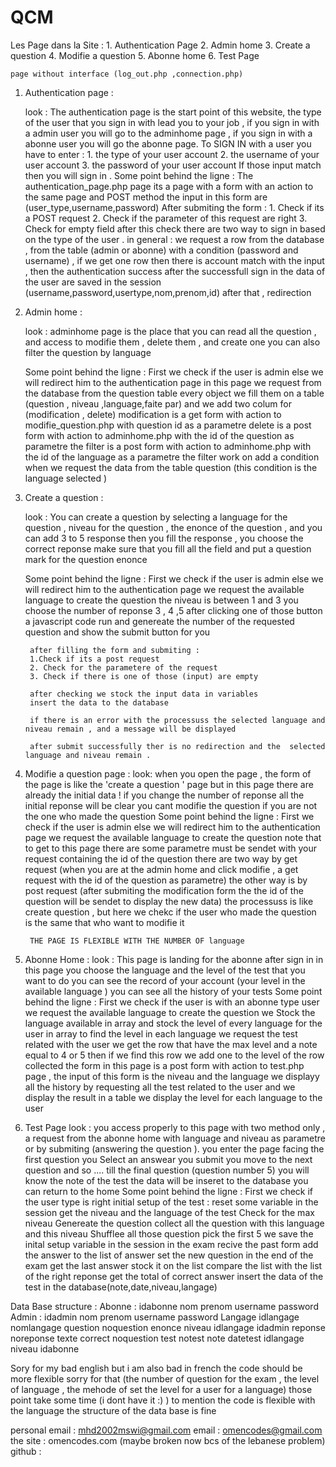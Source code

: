 # QCM
Les Page dans la Site :
    1. Authentication Page
    2. Admin home
    3. Create a question
    4. Modifie a question
    5. Abonne home
    6. Test Page

    page without interface (log_out.php ,connection.php)


1. Authentication page :
    
    look :
        The authentication page is the start point of this website,
        the type of the user that you sign in with lead you to your job ,
        if you sign in with a admin user you will go to the adminhome page ,
        if you sign in with a abonne user you will go the abonne page.
        To SIGN IN with a user you have to enter :
            1. the type of your user account
            2. the username of your user account
            3. the password of your user account
        If those input match then you will sign in .
    Some point behind the ligne :
        The authentication_page.php page its a page with a form with an action to the same page and POST method
        the input in this form are (user_type,username,password)
        After submiting the form :
            1. Check if its a POST request
            2. Check if the parameter of this request are right
            3. Check for empty field
        after this check there are two way to sign in based on the type of the user .
        in general :
            we request a row from the database , from the table (admin or abonne) with a condition (password and username) ,
            if we get one row then there is account match with the input , then the authentication success
            after the successfull sign in the data of the user are saved in the session (username,password,usertype,nom,prenom,id)
            after that , redirection 

2. Admin home :

    look :
        adminhome page is the place that you can read all the question , and access to modifie them , delete them , and create one
        you can also filter the question by language

    Some point behind the ligne :
        First we check if the user is admin else we will redirect him to the authentication page
        in this page we request from the database from the question table every object 
        we fill them on a table (question , niveau ,language,faite par)
        and we add two colum for (modification , delete)
        modification is a get form with action to modifie_question.php with question id as a parametre
        delete is a post form with action to adminhome.php with the id of the question as parametre
        the filter is a post form with action to adminhome.php with the id of the language as a parametre
        the filter work on add a condition when we request the data from the table question (this condition is the language selected )

3. Create a question :

    look :
        You can create a question by selecting a language for the question , niveau for the question  , the enonce of the question , and you can add 3 to 5 response
        then you fill the response , you choose the correct reponse
        make sure that you fill all the field and put a question mark for the question enonce 

    Some point behind the ligne :
        First we check if the user is admin else we will redirect him to the authentication page
        we request the available language to create the question 
        the niveau is between 1 and 3 
        you choose the number of reponse 3 , 4 ,5 
        after clicking one of those button a javascript code run and genereate the number of the requested question and show the submit button for you

        after filling the form and submiting :
        1.Check if its a post request
        2. Check for the parametere of the request
        3. Check if there is one of those (input) are empty 

        after checking we stock the input data in variables 
        insert the data to the database

        if there is an error with the processuss the selected language and niveau remain , and a message will be displayed

        after submit successfully ther is no redirection and the  selected language and niveau remain .

4. Modifie a question page :
    look:
        when you open the page , the form of the page is like the 'create a question ' page but in this page there are already the initial data
        ! if you change the number of reponse all the initial reponse will be clear
        you cant modifie the question if you are not the one who made the question
    Some point behind the ligne :
        First we check if the user is admin else we will redirect him to the authentication page
        we request the available language to create the question 
        note that to get to this page there are some parametre must be sendet with your request containing the id of the question 
        there are two way by get request (when you are at the admin home and click modifie , a get request with the id of the question as parametre)
        the other way is by post request (after submiting the modification form the the id of the question will be sendet to display the new data)
        the processuss is like create question ,  but here we chekc if the user who made the question is the same that who want to modifie it


        THE PAGE IS FLEXIBLE WITH THE NUMBER OF language

5. Abonne Home :
    look :
        This page is landing for the abonne after sign in 
        in this page you choose the language and the level of the test that you want to do 
        you can see the record of your account (your level in the available language )
        you can see all the history of your tests 
    Some point behind the ligne :
        First we check if the user is with an abonne type user 
        we request the available language to create the question 
        we Stock the language available in array and stock the level of every language for the user in array 
        to find the level in each language we request the test related with the user we get the row that have the max level and a note equal to 4 or 5 
        then if we find this row we add one to the level of the row collected 
        the form in this page is a post form with action to test.php page , the input of this form is the niveau and the language
        we displayy all the history by requesting all the test related to the user and we display the result in a table
        we display the level for each language to the user 

6. Test Page
    look :
        you access properly to this page with two method only , a request from the abonne home with language and niveau as parametre
        or by submiting (answering the question ).
        you enter the page facing the first question 
        you Select an answear 
        you submit
        you move to the next question 
        and so ....
        till the final question (question number 5)
        you will know the note of the test 
        the data will be inseret to the database 
        you can return to the home
    Some point behind the ligne :
        First we check if the user type is right
        initial setup of the test :
            reset some variable in the session
            get the niveau and the language of the test 
            Check for the max niveau 
            Genereate the question 
                collect all the question with this language and this niveau
                Shufflee all those question
                pick the first 5
            we save the inital setup variable in the session
        in the exam
            recive the past form 
            add the answer to the list of answer 
            set the new question
        in the end of the exam
            get the last answer
            stock it on the list
            compare the list with the list of the right reponse
            get the total of correct answer
            insert the data of the test in the database(note,date,niveau,langage)

Data Base structure :
    Abonne :
        idabonne
        nom
        prenom
        username
        password
    Admin :
        idadmin
        nom
        prenom
        username
        password
    Langage
        idlangage
        nomlangage
    question
        noquestion
        enonce
        niveau
        idlangage
        idadmin
    reponse
        noreponse
        texte
        correct
        noquestion
    test 
        notest
        note
        datetest
        idlangage
        niveau
        idabonne

Sory for my bad english but i am also bad in french
the code should be more flexible sorry for that (the number of question for the exam , the level of language , the mehode of set the level for a user for a language)
those point take some time (i dont have it :)  )
to mention the code is flexible with the language
the structure of the data base is fine 

personal email : mhd2002mswi@gmail.com
email : omencodes@gmail.com
the site : omencodes.com (maybe broken now bcs of the lebanese problem)
github :


